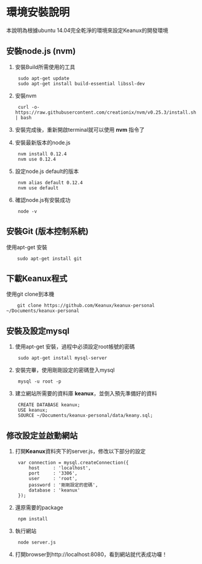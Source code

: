 # 環境安裝說明

本說明為根據ubuntu 14.04完全乾淨的環境來設定Keanux的開發環境

## 安裝node.js (nvm)

1. 安裝Build所需使用的工具
 
		sudo apt-get update
		sudo apt-get install build-essential libssl-dev
		
1. 安裝nvm

		curl -o- https://raw.githubusercontent.com/creationix/nvm/v0.25.3/install.sh | bash
		
1. 安裝完成後，重新開啟terminal就可以使用 **nvm** 指令了

1. 安裝最新版本的node.js

		nvm install 0.12.4
		nvm use 0.12.4
		
1. 設定node.js default的版本

		nvm alias default 0.12.4
		nvm use default
		
1. 確認node.js有安裝成功

		node -v
		
## 安裝Git (版本控制系統)

使用apt-get 安裝

		sudo apt-get install git
		
## 下載Keanux程式	

使用git clone到本機

		git clone https://github.com/Keanux/keanux-personal ~/Documents/keanux-personal
		
		
## 安裝及設定mysql

1. 使用apt-get 安裝，過程中必須設定root帳號的密碼

		sudo apt-get install mysql-server
		
1. 安裝完畢，使用剛剛設定的密碼登入mysql

		mysql -u root -p
		
1. 建立網站所需要的資料庫 **keanux**，並倒入預先準備好的資料

		CREATE DATABASE keanux;
		USE keanux;
		SOURCE ~/Documents/keanux-personal/data/keany.sql;
		
## 修改設定並啟動網站

1. 打開**Keanux**資料夾下的server.js，修改以下部分的設定

		var connection = mysql.createConnection({			host     : 'localhost',			port     : '3306',			user     : 'root',			password : '剛剛設定的密碼',			database : 'keanux'		});
1. 還原需要的package
		npm install1. 執行網站
		node server.js
1. 打開browser到http://localhost:8080，看到網站就代表成功囉！